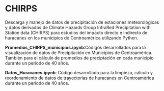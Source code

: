 # CHIRPS
Descarga y manejo de datos de precipitación de estaciones meteorológicas y datos derivados de  Climate Hazards Group InfraRed Precipitation with Station data (CHIRPS) para estudios del impacto directo e indirecto de huracanes en los municipios de Centroamérica utilizando Python.

**Promedios_CHIRPS_municipios.ipynb**:Códigos desarrollados para la visualización de datos de Precipitación en Municipios de Centroamérica. También para el cálculo de promedios de preciptación en cada municipio durante un periodo de 40 años.

**Datos_Huracanes.ipynb**: Código desarrollado para la limpieza, cálculo y reordenamiento de datos de trayectorias de huracanes en Centroamérica durante un periodo de 40 años. 
